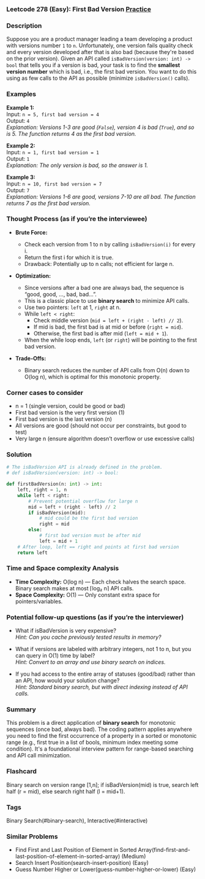 ### Leetcode 278 (Easy): First Bad Version [Practice](https://leetcode.com/problems/first-bad-version)

### Description  
Suppose you are a product manager leading a team developing a product with versions number `1` to `n`. Unfortunately, one version fails quality check and every version developed after that is also bad (because they're based on the prior version). Given an API called `isBadVersion(version: int) -> bool` that tells you if a version is bad, your task is to find the **smallest version number** which is bad, i.e., the first bad version. You want to do this using as few calls to the API as possible (minimize `isBadVersion()` calls).

### Examples  

**Example 1:**  
Input: `n = 5, first bad version = 4`  
Output: `4`  
*Explanation: Versions 1-3 are good (`False`), version 4 is bad (`True`), and so is 5. The function returns 4 as the first bad version.*

**Example 2:**  
Input: `n = 1, first bad version = 1`  
Output: `1`  
*Explanation: The only version is bad, so the answer is 1.*

**Example 3:**  
Input: `n = 10, first bad version = 7`  
Output: `7`  
*Explanation: Versions 1-6 are good, versions 7-10 are all bad. The function returns 7 as the first bad version.*

### Thought Process (as if you’re the interviewee)  
- **Brute Force:**  
  - Check each version from 1 to n by calling `isBadVersion(i)` for every i.
  - Return the first i for which it is true.
  - Drawback: Potentially up to n calls; not efficient for large n.

- **Optimization:**  
  - Since versions after a bad one are always bad, the sequence is “good, good, ..., bad, bad...”.
  - This is a classic place to use **binary search** to minimize API calls.
  - Use two pointers: `left` at 1, `right` at n.
  - While `left < right`:
    - Check middle version (`mid = left + (right - left) // 2`).
    - If mid is bad, the first bad is at mid or before (`right = mid`).
    - Otherwise, the first bad is after mid (`left = mid + 1`).
  - When the while loop ends, `left` (or `right`) will be pointing to the first bad version.

- **Trade-Offs:**
  - Binary search reduces the number of API calls from O(n) down to O(log n), which is optimal for this monotonic property.

### Corner cases to consider  
- n = 1 (single version, could be good or bad)
- First bad version is the very first version (1)
- First bad version is the last version (n)
- All versions are good (should not occur per constraints, but good to test)
- Very large n (ensure algorithm doesn’t overflow or use excessive calls)

### Solution

```python
# The isBadVersion API is already defined in the problem.
# def isBadVersion(version: int) -> bool:

def firstBadVersion(n: int) -> int:
    left, right = 1, n
    while left < right:
        # Prevent potential overflow for large n
        mid = left + (right - left) // 2
        if isBadVersion(mid):
            # mid could be the first bad version
            right = mid
        else:
            # first bad version must be after mid
            left = mid + 1
    # After loop, left == right and points at first bad version
    return left
```

### Time and Space complexity Analysis  

- **Time Complexity:** O(log n) — Each check halves the search space. Binary search makes at most ⌈log₂ n⌉ API calls.
- **Space Complexity:** O(1) — Only constant extra space for pointers/variables.

### Potential follow-up questions (as if you’re the interviewer)  

- What if isBadVersion is very expensive?  
  *Hint: Can you cache previously tested results in memory?*

- What if versions are labeled with arbitrary integers, not 1 to n, but you can query in O(1) time by label?  
  *Hint: Convert to an array and use binary search on indices.*

- If you had access to the entire array of statuses (good/bad) rather than an API, how would your solution change?  
  *Hint: Standard binary search, but with direct indexing instead of API calls.*

### Summary
This problem is a direct application of **binary search** for monotonic sequences (once bad, always bad). The coding pattern applies anywhere you need to find the first occurrence of a property in a sorted or monotonic range (e.g., first true in a list of bools, minimum index meeting some condition). It's a foundational interview pattern for range-based searching and API call minimization.


### Flashcard
Binary search on version range [1,n]; if isBadVersion(mid) is true, search left half (r = mid), else search right half (l = mid+1).

### Tags
Binary Search(#binary-search), Interactive(#interactive)

### Similar Problems
- Find First and Last Position of Element in Sorted Array(find-first-and-last-position-of-element-in-sorted-array) (Medium)
- Search Insert Position(search-insert-position) (Easy)
- Guess Number Higher or Lower(guess-number-higher-or-lower) (Easy)